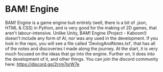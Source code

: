 # BAM! Engine
BAM! Engine is a game engine buit entirely (well, there is a bit of .json, HTML & CSS) in Python, and is very good for the making of 2D games, that aren't labour-intensive. Unlike Unity,
BAM! Engine (Project - Kaboom!) doesn't include any form of AI, nor was any used in the development. If you look in the repo, you will see a file called 'DevlogAndNotes.txt', that has
all of the notes and discoveries I made along the journey. At the start, it is very much focused on the ideas that go into the engine. Further on, it does into the development of it,
and other things.
You can join the discord community here: https://discord.gg/2rrm7prW7e
